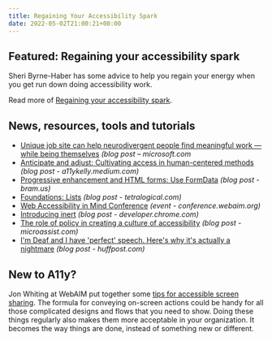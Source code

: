 ```yaml
---
title: Regaining Your Accessibility Spark
date: 2022-05-02T21:00:21+00:00
---
```


## Featured: Regaining your accessibility spark

Sheri Byrne-Haber has some advice to help you regain your energy when you get run down doing accessibility work.

Read more of [Regaining your accessibility spark](https://uxdesign.cc/regaining-your-accessibility-spark-a182eee9e8e6).

## News, resources, tools and tutorials

- [Unique job site can help neurodivergent people find meaningful work — while being themselves](https://news.microsoft.com/features/unique-job-site-can-help-neurodivergent-people-find-meaningful-work-while-being-themselves/) *(blog post – microsoft.com*
- [Anticipate and adjust: Cultivating access in human-centered methods](https://a11ykelly.medium.com/anticipate-and-adjust-cultivating-access-in-human-centered-methods-1e46c6845e34) _(blog post - a11ykelly.medium.com)_
- [Progressive enhancement and HTML forms: Use FormData](https://www.bram.us/2022/04/22/progressive-enhancement-and-html-forms-use-formdata/) *(blog post - bram.us)*
- [Foundations: Lists](https://tetralogical.com/blog/2022/04/29/lists/) *(blog post - tetralogical.com)*
- [Web Accessibility in Mind Conference](https://conference.webaim.org) *(event - conference.webaim.org)*
- [Introducing inert](https://developer.chrome.com/blog/inert/) *(blog post - developer.chrome.com)*
- [The role of policy in creating a culture of accessibility](https://www.microassist.com/digital-accessibility/key-elements-accessibility-policy/) *(blog post - microassist.com)*
- [I'm Deaf and I have 'perfect' speech. Here's why it's actually a nightmare](https://www.huffpost.com/entry/coda-deaf-perfect-speech_n_624b2290e4b068157f7ac51f) *(blog post - huffpost.com)*

## New to A11y?

Jon Whiting at WebAIM put together some [tips for accessible screen sharing](https://webaim.org/blog/tips-for-accessible-screen-sharing/). The formula for conveying on-screen actions could be handy for all those complicated designs and flows that you need to show. Doing these things regularly also makes them more acceptable in your organization. It becomes the way things are done, instead of something new or different.
